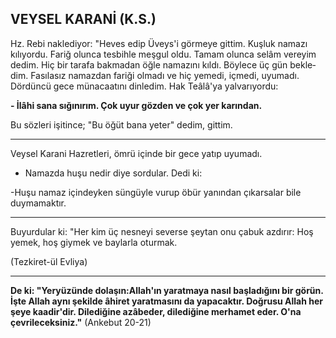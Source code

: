## VEYSEL KARANİ (K.S.)

Hz. Rebi naklediyor: "Heves edip Üveys'i görmeye git­tim. Kuşluk namazı kılıyordu. Fariğ olunca tesbihle meş­gul oldu. Tamam olunca selâm vereyim dedim. Hiç bir ta­rafa bakmadan öğle namazını kıldı. Böylece üç gün bekle­dim. Fasılasız namazdan fariği olmadı ve hiç yemedi, iç­medi, uyumadı. Dördüncü gece münacaatını dinledim. Hak Teâlâ'ya yalvarıyordu:

**- İlâhi sana sığınırım. Çok uyur gözden ve çok yer karından.**

Bu sözleri işitince; "Bu öğüt bana yeter" dedim, gittim.

<hr>

Veysel Karani Hazretleri, ömrü içinde bir gece yatıp uyumadı.

- Namazda huşu nedir diye sordular. Dedi ki:

-Huşu namaz içindeyken süngüyle vurup öbür ya­nından çıkarsalar bile duymamaktır.

<hr>

Buyurdular ki: "Her kim üç nesneyi severse şeytan onu çabuk azdırır: Hoş yemek, hoş giymek ve baylarla otur­mak.

(Tezkiret-ül Evliya)

<hr>

**De ki: "Yeryüzünde dolaşın:Allah'ın yaratmaya nasıl başladığını bir görün. İşte Allah aynı şekilde âhiret yaratmasını da yapacaktır. Doğrusu Allah her şeye kaadir'dir. Dilediğine azâbeder, dilediğine merhamet eder. O'na çevrileceksiniz."** (Ankebut 20-21)
